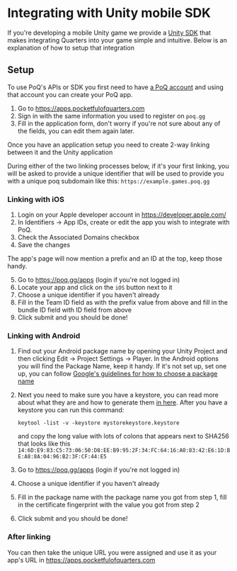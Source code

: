 # Integrating with Unity mobile SDK

If you're developing a mobile Unity game we provide a [Unity SDK](https://github.com/weiks/quarters-unity-sdk) that makes integrating Quarters into your game simple and intuitive. Below is an explanation of how to setup that integration

## Setup
To use PoQ's APIs or SDK you first need to have [a PoQ account](https://www.poq.gg/?action=signup) and using that account you can create your PoQ app.

1. Go to https://apps.pocketfulofquarters.com
2. Sign in with the same information you used to register on `poq.gg`
3. Fill in the application form, don't worry if you're not sure about any of the fields, you can edit them again later.

Once you have an application setup you need to create 2-way linking between it and the Unity application

During either of the two linking processes below, if it's your first linking, you will be asked to provide a unique identifier that will be used to provide you with a unique poq subdomain like this: `https://example.games.poq.gg`

### Linking with iOS

1. Login on your Apple developer account in https://developer.apple.com/
2. In Identifiers -> App IDs, create or edit the app you wish to integrate with PoQ.
3. Check the Associated Domains checkbox
4. Save the changes

The app's page will now mention a prefix and an ID at the top, keep those handy.

5. Go to https://poq.gg/apps (login if you're not logged in)
6. Locate your app and click on the `iOS` button next to it
7. Choose a unique identifier if you haven't already
8. Fill in the Team ID field as with the prefix value from above and fill in the bundle ID field with ID field from above
9. Click submit and you should be done!

### Linking with Android

1. Find out your Android package name by opening your Unity Project and then clicking Edit -> Project Settings -> Player. In the Android options you will find the Package Name, keep it handy. If it's not set up, set one up, you can follow [Google's guidelines for how to choose a package name](https://developer.android.com/studio/build/configure-app-module#set_the_application_id)
2. Next you need to make sure you have a keystore, you can read more about what they are and how to generate them [in here](https://developer.android.com/studio/publish/app-signing). After you have a keystore you can run this command:
    ```
    keytool -list -v -keystore mystorekeystore.keystore
    ```
    and copy the long value with lots of colons that appears next to SHA256 that looks like this `14:6D:E9:83:C5:73:06:50:D8:EE:B9:95:2F:34:FC:64:16:A0:83:42:E6:1D:BE:A8:8A:04:96:B2:3F:CF:44:E5`

3. Go to https://poq.gg/apps (login if you're not logged in)
4. Choose a unique identifier if you haven't already
5. Fill in the package name with the package name you got from step 1, fill in the certificate fingerprint with the value you got from step 2
6. Click submit and you should be done!

### After linking

You can then take the unique URL you were assigned and use it as your app's URL in https://apps.pocketfulofquarters.com

